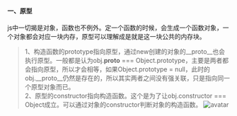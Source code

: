 #### 一、原型
js中一切揭是对象，函数也不例外。定一个函数的时候，会生成一个函数对象，一个对象都会对应一块内存，原型可以理解成是就是这一块公共的内存块。<br/>
> 1、构造函数的prototype指向原型，通过new创建的对象的__proto__也会执行原型。一般都是认为obj.__proto__ === Object.prototype，主要是两者都会指向原型，所以才会相等，如果Object.prototype = null，此时的obj.__proto__仍然是存在的，所以其实两者之间没有强关联，只是指向同一个原型对象而已。<br/>
2、原型的constructor指向构造函数。这个是为了让obj.constructor === Object成立。可以通过对象的constructor判断对象的构造函数。
![avatar](https://user-gold-cdn.xitu.io/2019/2/14/168e9d9b940c4c6f?imageView2/0/w/1280/h/960/format/webp/ignore-error/1)

